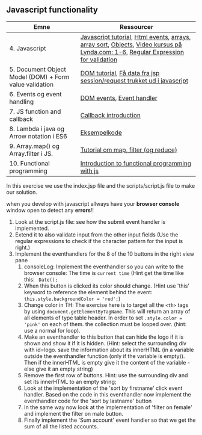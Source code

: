 ## Javascript functionality
| Emne                                     | Ressourcer                               |
| ---------------------------------------- | ---------------------------------------- |
| 4. Javascript                            | [Javascript tutorial](https://www.w3schools.com/Js/js_intro.asp), [Html events](https://www.w3schools.com/Js/js_events.asp), [arrays](https://www.w3schools.com/Js/js_arrays.asp), [array sort](https://www.w3schools.com/Js/js_array_sort.asp), [Objects](https://www.w3schools.com/Js/js_objects.asp), [Video kursus på Lynda.com: 1-6](https://www.lynda.com/JavaScript-tutorials/JavaScript-Essential-Training-2011/81266-2.html?org=cphbusiness.dk), [Regular Expression for validation](https://www.w3schools.com/jsref/jsref_obj_regexp.asp) |
| 5. Document Object Model (DOM) + Form value validation | [DOM tutorial](https://www.w3schools.com/Js/js_htmldom.asp), [Få data fra jsp session/request trukket ud i javascript](https://gist.github.com/Thomas-Hartmann/6e3670165d6528f3ff98a984ce4f4f80#file-jsp2js-jsp) |
| 6. Events og event handling              | [DOM events](https://www.w3schools.com/Js/js_htmldom_events.asp), [Event handler](https://www.w3schools.com/jsref/tryit.asp?filename=tryjsref_onclick_dom) |
| 7. JS function and callback              | [Callback introduction](http://javascriptissexy.com/understand-javascript-callback-functions-and-use-them/) |
| 8. Lambda i java og Arrow notation i ES6 | [Eksempelkode](https://github.com/HartmannDemoCode/Sem2/tree/master/CallbackInJava) |
| 9. Array.map() og Array.filter i JS.     | [Tutorial om map, filter (og reduce)](https://code.tutsplus.com/tutorials/how-to-use-map-filter-reduce-in-javascript--cms-26209) |
| 10. Functional programming               | [Introduction to functional programming with js](https://medium.com/javascript-scene/master-the-javascript-interview-what-is-functional-programming-7f218c68b3a0) |


In this exercise we use the index.jsp file and the scripts/script.js file to make our solution. 

when you develop with javascript allways have your **browser console** window open to detect any **errors**!!

1. Look at the script.js file: see how the submit event handler is implemented. 
2. Extend it to also validate input from the other input fields (Use the regular expressions to check if the character pattern for the input is right.)
3. Implement the eventhandlers for the 8 of the 10 buttons in the right view pane
   1. consoleLog: Implement the eventhandler so you can write to the browser console: The time is `current time` (Hint get the time like this: ` Date();`
   2. When this button is clicked its color should change. (Hint use 'this' keyword to reference the element behind the event: `this.style.backgroundColor = 'red';`)
   3. Change color in TH: The exercise here is to target all the `<th>` tags by using `document.getElementByTagName`. This will return an array of all elements of type table header. In order to set `.style.color = 'pink'` on each of them. the collection must be looped over. (hint: use a normal for loop).
   4. Make an eventhandler to this button that can hide the logo if it is shown and show it if it is hidden. (Hint: select the surrounding div with id=logo. save the information about its innerHTML (in a variable outside the eventhandler function (only if the variable is empty)). Then if the innerHTML is empty give it the content of the variable - else give it an empty string)
   5. Remove the first row of buttons. Hint: use the surrounding div and set its innerHTML to an empty string;
   6. Look at the implementation of the 'sort by firstname' click event handler. Based on the code in this eventhandler now implement the eventhandler code for the 'sort by lastname' button
   7. In the same way now look at the implementation of 'filter on female' and implement the filter on male button.
   8. Finally implement the 'Sum account' event handler so that we get the sum of all the listed accounts.